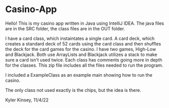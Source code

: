 # Casino-App
Hello! 
This is my casino app written in Java using IntelliJ IDEA. The java files are in the SRC folder, the class files are in the OUT folder.

I have a card class, which instaintates a single card. A card deck, which creates a standard deck of 52 cards using the card class and then shuffles the deck for the card games for the casino. I have two games, High-Low and Blackjack. Both use ArrayLists and Blackjack utilizes a stack to make sure a card isn't used twice. Each class has comments going more in depth for the classes. This zip file includes all the files needed to run the program.

I included a ExampleClass as an example main showing how to run the casino. 

The only class not used exactly is the chips, but the idea is there.  

Kyler Kinsey, 11/4/22
